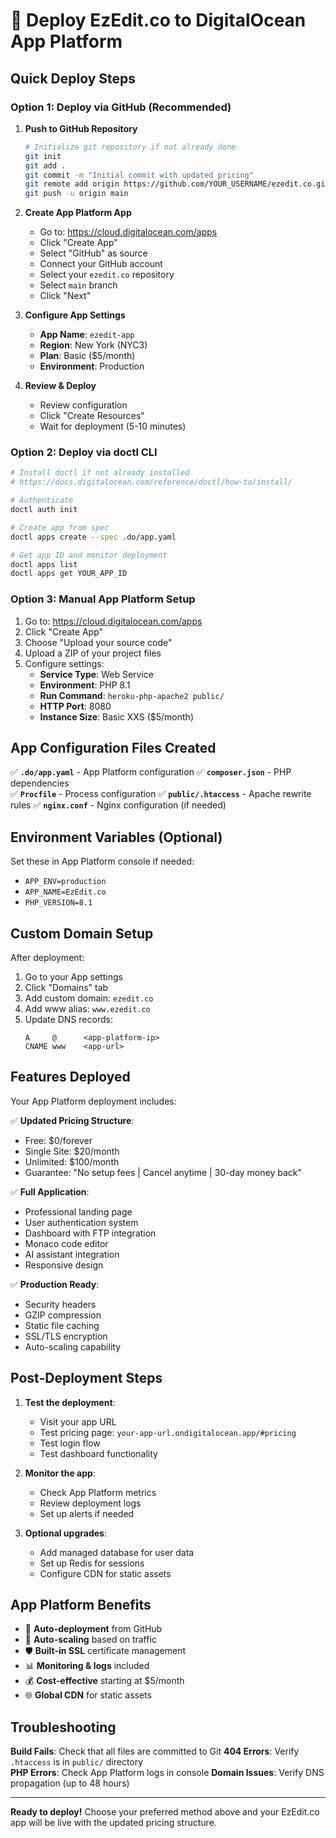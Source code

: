 # 🚀 Deploy EzEdit.co to DigitalOcean App Platform

## **Quick Deploy Steps**

### **Option 1: Deploy via GitHub (Recommended)**

1. **Push to GitHub Repository**
   ```bash
   # Initialize git repository if not already done
   git init
   git add .
   git commit -m "Initial commit with updated pricing"
   git remote add origin https://github.com/YOUR_USERNAME/ezedit.co.git
   git push -u origin main
   ```

2. **Create App Platform App**
   - Go to: https://cloud.digitalocean.com/apps
   - Click "Create App"
   - Select "GitHub" as source
   - Connect your GitHub account
   - Select your `ezedit.co` repository
   - Select `main` branch
   - Click "Next"

3. **Configure App Settings**
   - **App Name**: `ezedit-app`
   - **Region**: New York (NYC3)
   - **Plan**: Basic ($5/month)
   - **Environment**: Production

4. **Review & Deploy**
   - Review configuration
   - Click "Create Resources"
   - Wait for deployment (5-10 minutes)

### **Option 2: Deploy via doctl CLI**

```bash
# Install doctl if not already installed
# https://docs.digitalocean.com/reference/doctl/how-to/install/

# Authenticate
doctl auth init

# Create app from spec
doctl apps create --spec .do/app.yaml

# Get app ID and monitor deployment
doctl apps list
doctl apps get YOUR_APP_ID
```

### **Option 3: Manual App Platform Setup**

1. Go to: https://cloud.digitalocean.com/apps
2. Click "Create App"
3. Choose "Upload your source code"
4. Upload a ZIP of your project files
5. Configure settings:
   - **Service Type**: Web Service
   - **Environment**: PHP 8.1
   - **Run Command**: `heroku-php-apache2 public/`
   - **HTTP Port**: 8080
   - **Instance Size**: Basic XXS ($5/month)

## **App Configuration Files Created**

✅ **`.do/app.yaml`** - App Platform configuration
✅ **`composer.json`** - PHP dependencies  
✅ **`Procfile`** - Process configuration
✅ **`public/.htaccess`** - Apache rewrite rules
✅ **`nginx.conf`** - Nginx configuration (if needed)

## **Environment Variables (Optional)**

Set these in App Platform console if needed:

- `APP_ENV=production`
- `APP_NAME=EzEdit.co`
- `PHP_VERSION=8.1`

## **Custom Domain Setup**

After deployment:

1. Go to your App settings
2. Click "Domains" tab
3. Add custom domain: `ezedit.co`
4. Add www alias: `www.ezedit.co`
5. Update DNS records:
   ```
   A     @      <app-platform-ip>
   CNAME www    <app-url>
   ```

## **Features Deployed**

Your App Platform deployment includes:

✅ **Updated Pricing Structure**:
- Free: $0/forever
- Single Site: $20/month  
- Unlimited: $100/month
- Guarantee: "No setup fees | Cancel anytime | 30-day money back"

✅ **Full Application**:
- Professional landing page
- User authentication system
- Dashboard with FTP integration
- Monaco code editor
- AI assistant integration
- Responsive design

✅ **Production Ready**:
- Security headers
- GZIP compression
- Static file caching
- SSL/TLS encryption
- Auto-scaling capability

## **Post-Deployment Steps**

1. **Test the deployment**:
   - Visit your app URL
   - Test pricing page: `your-app-url.ondigitalocean.app/#pricing`
   - Test login flow
   - Test dashboard functionality

2. **Monitor the app**:
   - Check App Platform metrics
   - Review deployment logs
   - Set up alerts if needed

3. **Optional upgrades**:
   - Add managed database for user data
   - Set up Redis for sessions
   - Configure CDN for static assets

## **App Platform Benefits**

- 🚀 **Auto-deployment** from GitHub
- 🔄 **Auto-scaling** based on traffic
- 🛡️ **Built-in SSL** certificate management
- 📊 **Monitoring & logs** included
- 💰 **Cost-effective** starting at $5/month
- 🌐 **Global CDN** for static assets

## **Troubleshooting**

**Build Fails**: Check that all files are committed to Git
**404 Errors**: Verify `.htaccess` is in `public/` directory  
**PHP Errors**: Check App Platform logs in console
**Domain Issues**: Verify DNS propagation (up to 48 hours)

---

**Ready to deploy!** Choose your preferred method above and your EzEdit.co app will be live with the updated pricing structure.